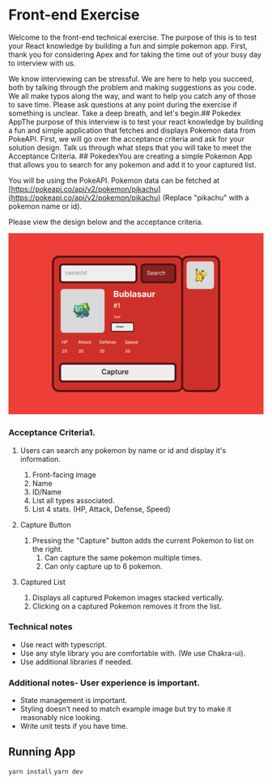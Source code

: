 # Front-end Exercise
Welcome to the front-end technical exercise. The purpose of this is to test your React knowledge by building a fun and simple pokemon app. 
First, thank you for considering Apex and for taking the time out of your busy day to interview with us. 

We know interviewing can be stressful. We are here to help you succeed, both by talking through the problem and making suggestions as you code. 
We all make typos along the way, and want to help you catch any of those to save time. 
Please ask questions at any point during the exercise if something is unclear. Take a deep breath, and let's begin.## Pokedex AppThe purpose of this interview is to test your react knowledge by building a 
fun and simple application that fetches and displays Pokemon data from PokeAPI. First, we will go 
over the acceptance criteria and ask for your solution design. Talk us through what steps that you 
will take to meet the Acceptance Criteria. ## PokedexYou are creating a simple Pokemon App that 
allows you to search for any pokemon and add it to your captured list. 

You will be using the PokeAPI. Pokemon data can be fetched at [https://pokeapi.co/api/v2/pokemon/pikachu](https://pokeapi.co/api/v2/pokemon/pikachu) 
(Replace "pikachu" with a pokemon name or id). 

Please view the design below and the acceptance criteria.

![poke app](public/poke-app.png)

### Acceptance Criteria1. 

1. Users can search any pokemon by name or id and display it's information. 
    1. Front-facing image 
    2. Name 
    3. ID/Name 
    4. List all types associated. 
    5. List 4 stats. (HP, Attack, Defense, Speed) 


2. Capture Button 
    1. Pressing the "Capture" button adds the current Pokemon to list on the right. 
        1. Can capture the same pokemon multiple times. 
        2. Can only capture up to 6 pokemon.

3. Captured List 
    1. Displays all captured Pokemon images stacked vertically. 
    2. Clicking on a captured Pokemon removes it from the list.

### Technical notes
- Use react with typescript.
- Use any style library you are comfortable with. (We use Chakra-ui).
- Use additional libraries if needed.

### Additional notes- User experience is important.
- State management is important.
- Styling doesn’t need to match example image but try to make it reasonably nice looking.
- Write unit tests if you have time. 

## Running App

`yarn install`
`yarn dev`
